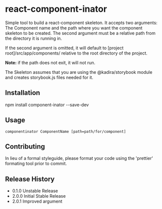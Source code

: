 react-component-inator
=========

  Simple tool to build a react-component skeleton.  It accepts two arguments: The Component name and the path where you want the component skeleton to be created.  The second argument must be a relative path from the directory it is running in. 
  
  If the second argument is omitted, it will default to [project root]/src/app/components/ relative to the root directory of the project.  
  
  **Note:** if the path does not exit, it will not run.

  The Skeleton assumes that you are using the @kadira/storybook module and creates storybook.js files needed for it.

## Installation

  npm install component-inator --save-dev

## Usage

```
componentinator ComponentName [path=path/for/component]
```

## Contributing

In lieu of a formal styleguide, please format your code using the 'prettier' formating tool prior to commit.

## Release History

* 0.1.0 Unstable Release
* 2.0.0 Initial Stable Release
* 2.0.1 Improved argument 